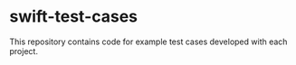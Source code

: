 # swift-test-cases
This repository contains code for example test cases developed with each project.
